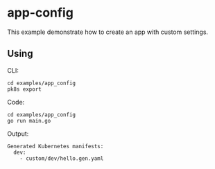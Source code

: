 # app-config

This example demonstrate how to create an app with custom settings.

## Using
CLI:
```shell
cd examples/app_config
pk8s export
```

Code:
```shell
cd examples/app_config
go run main.go
```

Output:
```
Generated Kubernetes manifests:
  dev:
    - custom/dev/hello.gen.yaml
```
